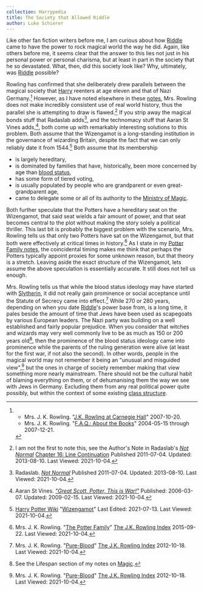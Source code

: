```yaml
---
collection: Harrypedia
title: The Society that Allowed Riddle
author: Luke Schierer
---
```


Like other fan fiction writers before me, I am curious about how [Riddle] came to
have the power to rock magical world the way he did.  Again, like others before
me, it seems clear that the answer to this lies not just in his personal power
or personal charisma, but at least in part in the society that he so devastated.
What, then, did this society look like?  Why, ultimately, was [Riddle] possible?

Rowling has confirmed that she deliberately drew parallels between the magical
society that [Harry] reenters at age eleven and that of Nazi
Germany.[^211004-1] However, as I have noted elsewhere in these
[notes], Mrs. Rowling does not make incredibly
consistent use of real world history, thus the parallel she is attempting to
draw is flawed.[^211004-2]  If you strip away the magical bonds stuff that
Radaslab adds[^211004-3], and the technomacy stuff that Aaran St Vines
adds,[^211004-4], both come up with remarkably interesting solutions to this
problem.  Both assume that the Wizengamot is a long-standing institution in the
governance of wizarding Britain, despite the fact that we can only reliably date
it from 1544.[^211004-5]  Both assume that its membership

 * is largely hereditary, 
 * is dominated by families that have, historically, been more concerned
   by age than [blood status],
 * has some form of tiered voting,
 * is usually populated by people who are grandparent or even great-grandparent
   age,
 * came to delegate some or all of its authority to the [Ministry of
   Magic].

Both further speculate that the Potters have a hereditary seat on the
Wizengamot, that said seat wields a fair amount of power, and that seat becomes
central to the plot without making the story solely a political thriller.  This
last bit is probably the biggest problem with the scenario, Mrs. Rowling tells us
that only two Potters have sat on the Wizengamot, but that both were effectively
at critical times in history.[^211004-6]  As I state in my [Potter
Family notes], the coincidental timing
makes me think that perhaps the Potters typically appoint proxies for some
unknown reason, but that theory is a stretch.  Leaving aside the exact
structure of the Wizengamot, lets assume the above speculation is essentially
accurate.  It still does not tell us enough. 

Mrs. Rowling tells us that while the blood status ideology may have started with
[Slytherin][Salazar], it did not really gain prominence or social
acceptance until the Statute of Secrecy came into effect.[^211004-7]  While 270
or 280 years, depending on when you date [Riddle]'s power base from, is a long
time, it pales beside the amount of time that Jews have been used as scapegoats
by various European leaders.  The Nazi party was building on a well established
and fairly popular prejudice.  When you consider that witches and wizards may
very well commonly live to be as much as 150 or 200 years old[^211004-8], then
the prominence of the blood status ideology came into prominence while the
parents of the ruling generation were alive (at least for the first war, if not
also the second).  In other words, people in the magical world may not remember
it being an "unusual and misguided view",[^211004-9] but the ones in charge of
society remember making that view something more nearly mainstream.  There
should not be the cultural habit of blaming everything on them, or of
dehumanising them the way we see with Jews in Germany.  Excluding them from any
real political power quite possibly, but within the context of some existing
[class structure].

[Riddle]: <../../people/riddle/tom_marvolo>

[Ministry of Magic]: <../../culture/government>

[Harry]: <../../people/potter/harry_james>

[notes]: </harrypedia>

[Potter Family notes]: <../../people/potter>

[Salazar]: <../../people/slytherin/salazar>

[class structure]: <../class_and_blood>

[blood status]: <../class_and_blood>

[^211004-9]: Mrs. J. K. Rowling.
    "[Pure-Blood](https://www.rowlingindex.org/work/pmpbl/)"
    [The J.K. Rowling Index](https://www.rowlingindex.org/)
    2012-10-18. Last Viewed: 2021-10-04. 

[^211004-8]: See the Lifespan section of my notes on [Magic](../../magic).

[^211004-1]: 
    * Mrs. J. K. Rowling.
      "[J.K. Rowling at Carnegie
      Hall](http://www.the-leaky-cauldron.org/2007/10/20/j-k-rowling-at-carnegie-hall-reveals-dumbledore-is-gay-neville-marries-hannah-abbott-and-scores-more/)"
      2007-10-20. 
    * Mrs. J. K. Rowling. 
      "[F.A.Q.: About the Books](https://www.rowlingindex.org/work/faq1web/)"
      2004-05-15 through 2007-12-21. 

[^211004-2]: I am not the first to note this, see the Author's Note in
    Radaslab's _[Not Normal][RNN1]_ [Chapter 16: Line Continuation][RNN1_16]
    Published 2011-07-04. Updated: 2013-08-10. Last Viewed: 2021-10-04. 

[RNN1]: https://www.fanfiction.net/s/7144149

[RNN2]: https://www.fanfiction.net/s/7144149

[RNN1_16]: https://www.fanfiction.net/s/7144149/16/Not-Normal

[^211004-3]: Radaslab.
    _[Not Normal][RNN2]_
    Published 2011-07-04. Updated: 2013-08-10. Last Viewed: 2021-10-04.

[^211004-4]: Aaran St Vines.
    _["Great Scott, Potter, This is
    War!"](https://aaran-st-vines.nsns.fanficauthors.net/Great_Scott_Potter_This_is_War/)_
    Published: 2006-03-07. Updated: 2009-02-15. Last Viewed: 2021-10-04. 

[^211004-5]: [Harry Potter Wiki](https://harrypotter.fandom.com/wiki)
    "[Wizengamot](https://harrypotter.fandom.com/wiki/Wizengamot)"
    Last Edited: 2021-07-13. Last Viewed: 2021-10-04. 

[^211004-6]: Mrs. J. K. Rowling.
    "[The Potter Family](https://www.rowlingindex.org/work/pmpfam/)"
    [The J.K. Rowling Index](https://www.rowlingindex.org/)
    2015-09-22. Last Viewed: 2021-10-04. 

[^211004-7]: Mrs. J. K. Rowling.
    "[Pure-Blood](https://www.rowlingindex.org/work/pmpbl/)"
    [The J.K. Rowling Index](https://www.rowlingindex.org/)
    2012-10-18. Last Viewed: 2021-10-04. 
